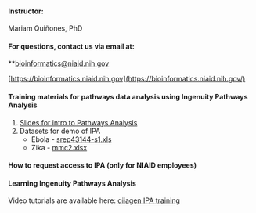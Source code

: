 #### Instructor:
Mariam Quiñones, PhD

#### For questions, contact us via email at:
**bioinformatics@niaid.nih.gov

[https://bioinformatics.niaid.nih.gov](https://bioinformatics.niaid.nih.gov/)

#### Training materials for pathways data analysis using Ingenuity Pathways Analysis

1. [Slides for intro to Pathways Analysis](https://proj-bip-prod-publicread.s3.amazonaws.com/training/Pathways/Pathways+Analysis+with+IPA.pdf)
2. Datasets for demo of IPA
    * Ebola - [srep43144-s1.xls](https://www.ncbi.nlm.nih.gov/pmc/articles/PMC5327407/)
    * Zika - [mmc2.xlsx](https://www.ncbi.nlm.nih.gov/pmc/articles/PMC5355569/)
    
#### How to request access to IPA (only for NIAID employees)



#### Learning Ingenuity Pathways Analysis
Video tutorials are available here: [qiiagen IPA training](https://www.qiagenbioinformatics.com/ipa-training/)
